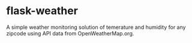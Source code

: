 # flask-weather
A simple weather monitoring solution of temerature and humidity for any zipcode using API data from OpenWeatherMap.org.
